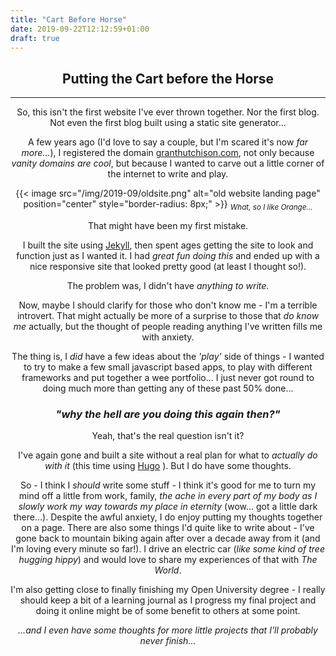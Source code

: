 ```yaml
---
title: "Cart Before Horse"
date: 2019-09-22T12:12:59+01:00
draft: true
---
```

<Header image to be added>

## Putting the Cart before the Horse
---

So, this isn't the first website I've ever thrown together. Nor the first blog. Not even the first blog built using a static site generator...

A few years ago (I'd love to say a couple, but I'm scared it's now _far more..._), I registered the domain [granthutchison.com](http://www.granthutchison.com "granthutchison.com"), not only because _vanity domains are cool_, but because I wanted to carve out a little corner of the internet to write and play.

{{< image src="/img/2019-09/oldsite.png" alt="old website landing page" position="center" style="border-radius: 8px;" >}}
<sub>_What, so I like Orange..._</sub>

That might have been my first mistake.

I built the site using [Jekyll](https://jekyllrb.com/ "Jekyll Website"), then spent ages getting the site to look and function just as I wanted it. I had _great fun doing this_ and ended up with a nice responsive site that looked pretty good (at least I thought so!).

The problem was, I didn't have _anything to write_.

Now, maybe I should clarify for those who don't know me - I'm a terrible introvert. That might actually be more of a surprise to those that _do know me_ actually, but the thought of people reading anything I've written fills me with anxiety.

The thing is, I _did_ have a few ideas about the _'play'_ side of things - I wanted to try to make a few small javascript based apps, to play with different frameworks and put together a wee portfolio... I just never got round to doing much more than getting any of these past 50% done...

### _"why the hell are you doing this again then?"_

Yeah, that's the real question isn't it?

I've again gone and built a site without a real plan for what to _actually do with it_ (this time using [Hugo](https://www.gohugo.io "Hugo Website") ).
But I do have some thoughts.

So - I think I _should_ write some stuff - I think it's good for me to turn my mind off a little from work, family, _the ache in every part of my body as I slowly work my way towards my place in eternity_ (wow... got a little dark there...). Despite the awful anxiety, I do enjoy putting my thoughts together on a page.
There are also some things I'd quite like to write about - I've gone back to mountain biking again after over a decade away from it (and I'm loving every minute so far!). I drive an electric car (_like some kind of tree hugging hippy_) and would love to share my experiences of that with _The World_.

I'm also getting close to finally finishing my Open University degree - I really should keep a bit of a learning journal as I progress my final project and doing it online might be of some benefit to others at some point.

_...and I even have some thoughts for more little projects that I'll probably never finish..._
